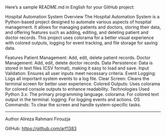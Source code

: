 
Here’s a sample README.md in English for your GitHub project:

Hospital Automation System
Overview
The Hospital Automation System is a Python-based project designed to automate various aspects of hospital management. It allows for managing patients and doctors, storing their data, and offering features such as adding, editing, and deleting patient and doctor records. This project uses colorama for a better visual experience with colored outputs, logging for event tracking, and file storage for saving data.

Features
Patient Management: Add, edit, delete patient records.
Doctor Management: Add, edit, delete doctor records.
Data Persistence: Data is stored in text files (CSV format), making it easy to load and save.
Input Validation: Ensures all user inputs meet necessary criteria.
Event Logging: Logs all important system events to a log file.
Clear Screen: Cleans the terminal screen for better user experience.
Colored Outputs: Uses colorama for colored console outputs to enhance readability.
Technologies Used
Python 3.x: The primary programming language.
colorama: For colored text output in the terminal.
logging: For logging events and actions.
OS Commands: To clear the screen and handle system-specific tasks.

-------------------------------------------------

Author
Alireza Rahmani Firouzja

GitHub: https://github.com/arf1383


